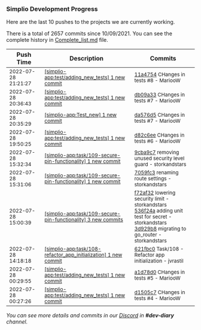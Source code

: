 
### Simplio Development Progress

Here are the last 10 pushes to the projects we are currently working.

There is a total of 2657 commits since 10/09/2021. You can see the complete history in
 [Complete_list.md](Complete_list.md) file.

| Push Time | Description | Commits |
| --- | --- | --- |
| <sub>2022-07-28 21:21:27</sub> | <sub>[[simplio-app:test/adding\_new\_tests] 1 new commit](https://github.com/SimplioOfficial/simplio-app/commit/11a4754e55227aa57e18c0d3dcc2a952242deb2b)</sub> | <sub>[11a4754](https://github.com/SimplioOfficial/simplio-app/commit/11a4754e55227aa57e18c0d3dcc2a952242deb2b) CHanges in tests #8 - MariooW</sub> |
| <sub>2022-07-28 20:36:43</sub> | <sub>[[simplio-app:test/adding\_new\_tests] 1 new commit](https://github.com/SimplioOfficial/simplio-app/commit/db09a333df65df3dc1ffd615726d31dd79d2a864)</sub> | <sub>[db09a33](https://github.com/SimplioOfficial/simplio-app/commit/db09a333df65df3dc1ffd615726d31dd79d2a864) CHanges in tests #7 - MariooW</sub> |
| <sub>2022-07-28 20:35:29</sub> | <sub>[[simplio-app:Test\_new] 1 new commit](https://github.com/SimplioOfficial/simplio-app/commit/da576d5d3d65ecc4beb75cce12ecd75e46813ae0)</sub> | <sub>[da576d5](https://github.com/SimplioOfficial/simplio-app/commit/da576d5d3d65ecc4beb75cce12ecd75e46813ae0) CHanges in tests #7 - MariooW</sub> |
| <sub>2022-07-28 19:50:25</sub> | <sub>[[simplio-app:test/adding\_new\_tests] 1 new commit](https://github.com/SimplioOfficial/simplio-app/commit/d82c6eedb23685af705b4856b56965c57839ab81)</sub> | <sub>[d82c6ee](https://github.com/SimplioOfficial/simplio-app/commit/d82c6eedb23685af705b4856b56965c57839ab81) CHanges in tests #6 - MariooW</sub> |
| <sub>2022-07-28 15:32:34</sub> | <sub>[[simplio-app:task/109\-secure\-pin\-functionality] 1 new commit](https://github.com/SimplioOfficial/simplio-app/commit/9cba9c704574f36f7ce82c15d0ac3bdf943e8f30)</sub> | <sub>[9cba9c7](https://github.com/SimplioOfficial/simplio-app/commit/9cba9c704574f36f7ce82c15d0ac3bdf943e8f30) removing unused security level guard - storkandstars</sub> |
| <sub>2022-07-28 15:31:06</sub> | <sub>[[simplio-app:task/109\-secure\-pin\-functionality] 1 new commit](https://github.com/SimplioOfficial/simplio-app/commit/7059fc3763cf4c49761f83915cd72dbdd5084ff7)</sub> | <sub>[7059fc3](https://github.com/SimplioOfficial/simplio-app/commit/7059fc3763cf4c49761f83915cd72dbdd5084ff7) renaming route settings - storkandstars</sub> |
| <sub>2022-07-28 15:00:39</sub> | <sub>[[simplio-app:task/109\-secure\-pin\-functionality] 3 new commits](https://github.com/SimplioOfficial/simplio-app/compare/3778ecae40ea...3d929b8e809e)</sub> | <sub>[f72af32](https://github.com/SimplioOfficial/simplio-app/commit/f72af32fc6ac8b67c4b370ebaf52e1e0cc8ff076) lowering security limit - storkandstars<br>[536f24a](https://github.com/SimplioOfficial/simplio-app/commit/536f24a63096553d8010fb837752c9c324f74d4b) adding unit test for secret - storkandstars<br>[3d929b8](https://github.com/SimplioOfficial/simplio-app/commit/3d929b8e809edf41ce58b6d270c31c3126209302) migrating to go_router - storkandstars</sub> |
| <sub>2022-07-28 14:18:18</sub> | <sub>[[simplio-app:task/108\-refactor\_app\_initialization] 1 new commit](https://github.com/SimplioOfficial/simplio-app/commit/621fbc09497e8caa7d7a8824d6f0ca03d49cbe9c)</sub> | <sub>[621fbc0](https://github.com/SimplioOfficial/simplio-app/commit/621fbc09497e8caa7d7a8824d6f0ca03d49cbe9c) Task/108 - Refactor app initialization - jvrastil</sub> |
| <sub>2022-07-28 00:29:55</sub> | <sub>[[simplio-app:test/adding\_new\_tests] 1 new commit](https://github.com/SimplioOfficial/simplio-app/commit/a1d78d0fe2761f4db3104667b3b5e6d880918362)</sub> | <sub>[a1d78d0](https://github.com/SimplioOfficial/simplio-app/commit/a1d78d0fe2761f4db3104667b3b5e6d880918362) CHanges in tests #5 - MariooW</sub> |
| <sub>2022-07-28 00:27:26</sub> | <sub>[[simplio-app:test/adding\_new\_tests] 1 new commit](https://github.com/SimplioOfficial/simplio-app/commit/d1505c7a42b1816ed89ca4ee30bf2f50bbeb8106)</sub> | <sub>[d1505c7](https://github.com/SimplioOfficial/simplio-app/commit/d1505c7a42b1816ed89ca4ee30bf2f50bbeb8106) CHanges in tests #4 - MariooW</sub> |

_You can see more details and commits in our [Discord](https://discord.gg/aKhjuwZmdP) in **#dev-diary** channel._

